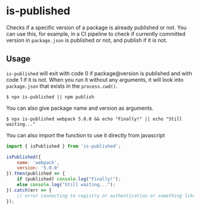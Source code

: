 # is-published

Checks if a specific version of a package is already published or not. You can
use this, for example, in a CI pipeline to check if currently committed version
in `package.json` is published or not, and publish if it is not.

## Usage

`is-published` will exit with code 0 if package@version is published and with
code 1 if it is not. When you run it without any arguments, it will look into
`package.json` that exists in the `process.cwd()`.

```
$ npx is-published || npm publish
```

You can also give package name and version as arguments.

```
$ npx is-published webpack 5.0.0 && echo "Finally!" || echo "Still waiting..."
```

You can also import the function to use it directly from javascript

```js
import { isPublished } from 'is-published';

isPublished({
    name: 'webpack',
    version: '5.0.0'
}).then(published => {
    if (published) console.log("Finally!");
    else console.log("Still waiting...");
}).catch(err => {
    // error connecting to registry or authentication or something like that
});
```
